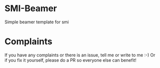 # SMI-Beamer
Simple beamer template for smi 

# Complaints
If you have any complaints or there is an issue, tell me or write to me :-)
Or if you fix it yourself, please do a PR so everyone else can benefit!

